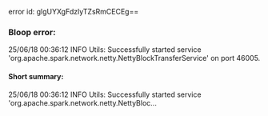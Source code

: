 error id: glgUYXgFdzlyTZsRmCECEg==
### Bloop error:

25/06/18 00:36:12 INFO Utils: Successfully started service 'org.apache.spark.network.netty.NettyBlockTransferService' on port 46005.
#### Short summary: 

25/06/18 00:36:12 INFO Utils: Successfully started service 'org.apache.spark.network.netty.NettyBloc...